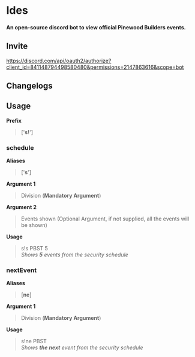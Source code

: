 # Ides
#### An open-source discord bot to view official Pinewood Builders events.
## Invite
https://discord.com/api/oauth2/authorize?client_id=841148794498580480&permissions=2147863616&scope=bot
## Changelogs

## Usage

**Prefix**
> ['**s!**']

### **schedule**
**Aliases**  
> ['**s**']

**Argument 1**
> Division (**Mandatory Argument**)

**Argument 2**
> Events shown (Optional Argument, if not supplied, all the events will be shown)

**Usage**
> s!s PBST 5  
> *Shows **5** events from the security schedule*

### nextEvent
**Aliases**
> [**ne**]

**Argument 1**
> Division (**Mandatory Argument**)
 
**Usage**
> s!ne PBST  
> *Shows **the next** event from the security schedule*

